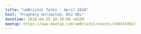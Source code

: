 ```yaml
---
title: "umBristol Talks - April 2018"
host: "Prophecy Unlimited, BS2 0EL"
datetime: 2018-04-25 18:30:00 +0100
meetup: https://www.meetup.com/umBristol/events/249416362/
---
```

